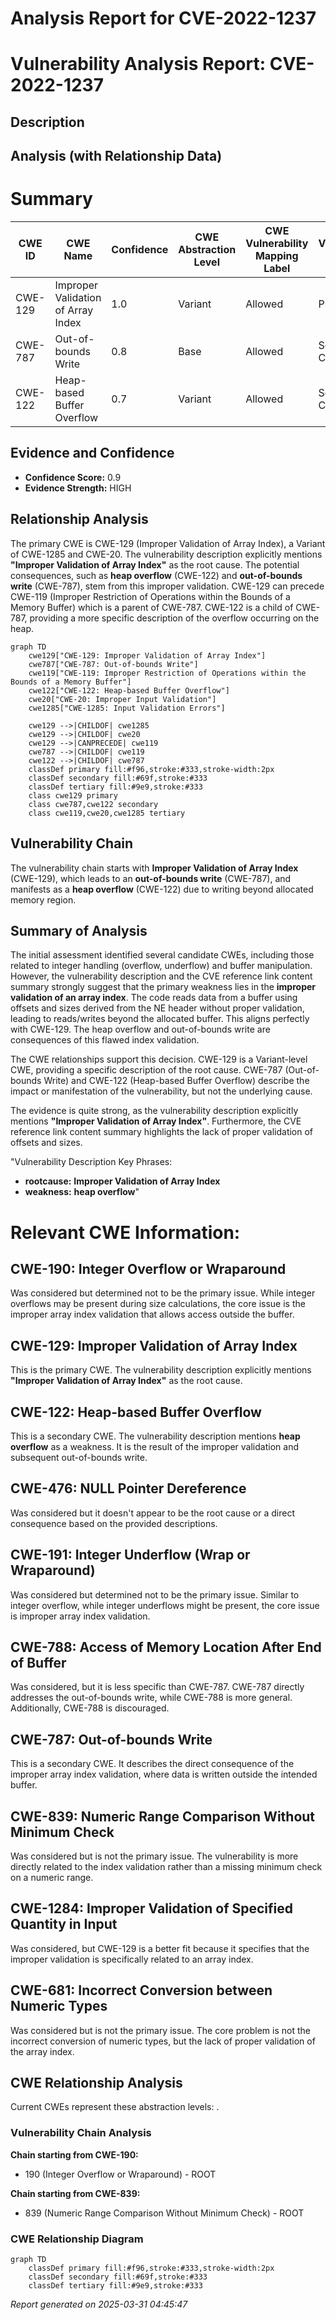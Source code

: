 # Analysis Report for CVE-2022-1237

# Vulnerability Analysis Report: CVE-2022-1237

## Description



## Analysis (with Relationship Data)

# Summary
| CWE ID | CWE Name | Confidence | CWE Abstraction Level | CWE Vulnerability Mapping Label | CWE-Vulnerability Mapping Notes |
|---|---|---|---|---|---|
| CWE-129 | Improper Validation of Array Index | 1.0 | Variant | Allowed | Primary CWE |
| CWE-787 | Out-of-bounds Write | 0.8 | Base | Allowed | Secondary Candidate |
| CWE-122 | Heap-based Buffer Overflow | 0.7 | Variant | Allowed | Secondary Candidate |

## Evidence and Confidence

*   **Confidence Score:** 0.9
*   **Evidence Strength:** HIGH

## Relationship Analysis
The primary CWE is CWE-129 (Improper Validation of Array Index), a Variant of CWE-1285 and CWE-20. The vulnerability description explicitly mentions **"Improper Validation of Array Index"** as the root cause. The potential consequences, such as **heap overflow** (CWE-122) and **out-of-bounds write** (CWE-787), stem from this improper validation. CWE-129 can precede CWE-119 (Improper Restriction of Operations within the Bounds of a Memory Buffer) which is a parent of CWE-787. CWE-122 is a child of CWE-787, providing a more specific description of the overflow occurring on the heap.

```mermaid
graph TD
    cwe129["CWE-129: Improper Validation of Array Index"]
    cwe787["CWE-787: Out-of-bounds Write"]
    cwe119["CWE-119: Improper Restriction of Operations within the Bounds of a Memory Buffer"]
    cwe122["CWE-122: Heap-based Buffer Overflow"]
    cwe20["CWE-20: Improper Input Validation"]
    cwe1285["CWE-1285: Input Validation Errors"]

    cwe129 -->|CHILDOF| cwe1285
    cwe129 -->|CHILDOF| cwe20
    cwe129 -->|CANPRECEDE| cwe119
    cwe787 -->|CHILDOF| cwe119
    cwe122 -->|CHILDOF| cwe787
    classDef primary fill:#f96,stroke:#333,stroke-width:2px
    classDef secondary fill:#69f,stroke:#333
    classDef tertiary fill:#9e9,stroke:#333
    class cwe129 primary
    class cwe787,cwe122 secondary
    class cwe119,cwe20,cwe1285 tertiary
```

## Vulnerability Chain
The vulnerability chain starts with **Improper Validation of Array Index** (CWE-129), which leads to an **out-of-bounds write** (CWE-787), and manifests as a **heap overflow** (CWE-122) due to writing beyond allocated memory region.

## Summary of Analysis
The initial assessment identified several candidate CWEs, including those related to integer handling (overflow, underflow) and buffer manipulation. However, the vulnerability description and the CVE reference link content summary strongly suggest that the primary weakness lies in the **improper validation of an array index**. The code reads data from a buffer using offsets and sizes derived from the NE header without proper validation, leading to reads/writes beyond the allocated buffer. This aligns perfectly with CWE-129. The heap overflow and out-of-bounds write are consequences of this flawed index validation.

The CWE relationships support this decision. CWE-129 is a Variant-level CWE, providing a specific description of the root cause. CWE-787 (Out-of-bounds Write) and CWE-122 (Heap-based Buffer Overflow) describe the impact or manifestation of the vulnerability, but not the underlying cause.

The evidence is quite strong, as the vulnerability description explicitly mentions **"Improper Validation of Array Index"**. Furthermore, the CVE reference link content summary highlights the lack of proper validation of offsets and sizes.

"Vulnerability Description Key Phrases:
-   **rootcause:** **Improper Validation of Array Index**
-   **weakness:** **heap overflow**"

# Relevant CWE Information:

## CWE-190: Integer Overflow or Wraparound
Was considered but determined not to be the primary issue. While integer overflows may be present during size calculations, the core issue is the improper array index validation that allows access outside the buffer.

## CWE-129: Improper Validation of Array Index
This is the primary CWE. The vulnerability description explicitly mentions **"Improper Validation of Array Index"** as the root cause.

## CWE-122: Heap-based Buffer Overflow
This is a secondary CWE. The vulnerability description mentions **heap overflow** as a weakness. It is the result of the improper validation and subsequent out-of-bounds write.

## CWE-476: NULL Pointer Dereference
Was considered but it doesn't appear to be the root cause or a direct consequence based on the provided descriptions.

## CWE-191: Integer Underflow (Wrap or Wraparound)
Was considered but determined not to be the primary issue. Similar to integer overflow, while integer underflows might be present, the core issue is improper array index validation.

## CWE-788: Access of Memory Location After End of Buffer
Was considered, but it is less specific than CWE-787. CWE-787 directly addresses the out-of-bounds write, while CWE-788 is more general. Additionally, CWE-788 is discouraged.

## CWE-787: Out-of-bounds Write
This is a secondary CWE. It describes the direct consequence of the improper array index validation, where data is written outside the intended buffer.

## CWE-839: Numeric Range Comparison Without Minimum Check
Was considered but is not the primary issue. The vulnerability is more directly related to the index validation rather than a missing minimum check on a numeric range.

## CWE-1284: Improper Validation of Specified Quantity in Input
Was considered, but CWE-129 is a better fit because it specifies that the improper validation is specifically related to an array index.

## CWE-681: Incorrect Conversion between Numeric Types
Was considered but is not the primary issue. The core problem is not the incorrect conversion of numeric types, but the lack of proper validation of the array index.


## CWE Relationship Analysis

Current CWEs represent these abstraction levels: .


### Vulnerability Chain Analysis

**Chain starting from CWE-190:**
- 190 (Integer Overflow or Wraparound) - ROOT


**Chain starting from CWE-839:**
- 839 (Numeric Range Comparison Without Minimum Check) - ROOT



### CWE Relationship Diagram

```mermaid
graph TD
    classDef primary fill:#f96,stroke:#333,stroke-width:2px
    classDef secondary fill:#69f,stroke:#333
    classDef tertiary fill:#9e9,stroke:#333
```



*Report generated on 2025-03-31 04:45:47*
